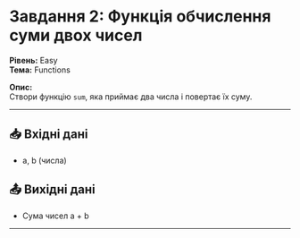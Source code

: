 # Завдання 2: Функція обчислення суми двох чисел

**Рівень:** Easy  
**Тема:** Functions  

**Опис:**  
Створи функцію `sum`, яка приймає два числа і повертає їх суму.

---

## 📥 Вхідні дані
- a, b (числа)

## 📤 Вихідні дані
- Сума чисел a + b

---